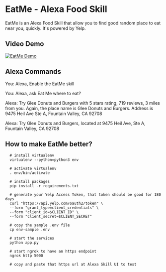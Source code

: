 # EatMe - Alexa Food Skill
EatMe is an Alexa Food Skill that allow you to find good random place to eat near you, quickly. It's powered by Yelp.

## Video Demo
[![EatMe Demo ](http://img.youtube.com/vi/CJoA8alJ-K0/0.jpg)](http://www.youtube.com/watch?v=CJoA8alJ-K0)

## Alexa Commands

You: Alexa, Enable the EatMe skill

You: Alexa, ask Eat Me where to eat?

Alexa: Try Glee Donuts and Burgers with 5 stars rating, 719 reviews, 3 miles from you.
Again, the place name is Glee Donuts and Burgers. Address is 9475 Heil Ave
Ste A, Fountain Valley, CA 92708

Alexa: Try Glee Donuts and Burgers, located at 9475 Heil Ave, Ste A, Fountain Valley, CA 92708

## How to make EatMe better?

```shell
  # install virtualenv
  virtualenv --python=python3 env

  # activate virtualenv
  . env/bin/activate

  # install packages
  pip install -r requirements.txt

  # generate your Yelp Access Token, that token should be good for 180 days
  curl "https://api.yelp.com/oauth2/token" \
  --form "grant_type=client_credentials" \
  --form "client_id=$CLIENT_ID" \
  --form "client_secret=$CLIENT_SECRET"

  # copy the sample .env file
  cp env-sample .env

  # start the services
  python app.py

  # start ngrok to have an https endpoint
  ngrok http 5000

  # copy and paste that https url at Alexa Skill UI to test
```
